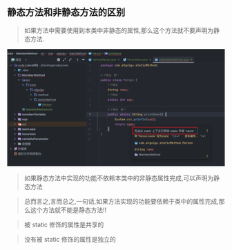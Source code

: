 ## 静态方法和非静态方法的区别

> 如果方法中需要使用到本类中非静态的属性,那么这个方法就不要声明为静态方法.

![静态方法和非静态方法的区别-静态方法](../public/静态方法和非静态方法的区别/静态方法和非静态方法的区别-静态方法png.png)

> 如果静态方法中实现的功能不依赖本类中的非静态属性完成,可以声明为静态方法

> 总而言之,言而总之,一句话,如果方法实现的功能要依赖于类中的属性完成,那么这个方法就不能是静态方法!!

> 被 static 修饰的属性是共享的

> 没有被 static 修饰的属性是独立的
